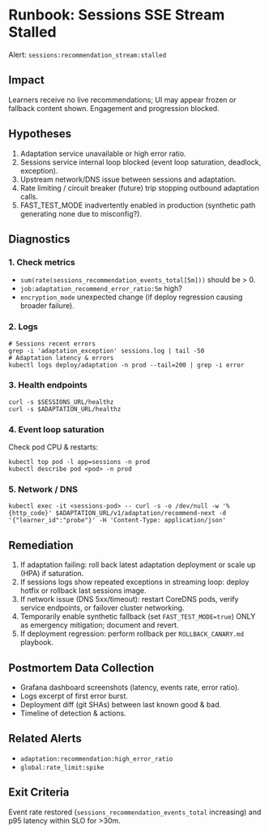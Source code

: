 # Runbook: Sessions SSE Stream Stalled

Alert: `sessions:recommendation_stream:stalled`

## Impact
Learners receive no live recommendations; UI may appear frozen or fallback content shown. Engagement and progression blocked.

## Hypotheses
1. Adaptation service unavailable or high error ratio.
2. Sessions service internal loop blocked (event loop saturation, deadlock, exception).
3. Upstream network/DNS issue between sessions and adaptation.
4. Rate limiting / circuit breaker (future) trip stopping outbound adaptation calls.
5. FAST_TEST_MODE inadvertently enabled in production (synthetic path generating none due to misconfig?).

## Diagnostics
### 1. Check metrics
- `sum(rate(sessions_recommendation_events_total[5m]))` should be > 0.
- `job:adaptation_recommend_error_ratio:5m` high?
- `encryption_mode` unexpected change (if deploy regression causing broader failure).

### 2. Logs
```
# Sessions recent errors
grep -i 'adaptation_exception' sessions.log | tail -50
# Adaptation latency & errors
kubectl logs deploy/adaptation -n prod --tail=200 | grep -i error
```

### 3. Health endpoints
```
curl -s $SESSIONS_URL/healthz
curl -s $ADAPTATION_URL/healthz
```

### 4. Event loop saturation
Check pod CPU & restarts:
```
kubectl top pod -l app=sessions -n prod
kubectl describe pod <pod> -n prod
```

### 5. Network / DNS
```
kubectl exec -it <sessions-pod> -- curl -s -o /dev/null -w '%{http_code}' $ADAPTATION_URL/v1/adaptation/recommend-next -d '{"learner_id":"probe"}' -H 'Content-Type: application/json'
```

## Remediation
1. If adaptation failing: roll back latest adaptation deployment or scale up (HPA) if saturation.
2. If sessions logs show repeated exceptions in streaming loop: deploy hotfix or rollback last sessions image.
3. If network issue (DNS 5xx/timeout): restart CoreDNS pods, verify service endpoints, or failover cluster networking.
4. Temporarily enable synthetic fallback (set `FAST_TEST_MODE=true`) ONLY as emergency mitigation; document and revert.
5. If deployment regression: perform rollback per `ROLLBACK_CANARY.md` playbook.

## Postmortem Data Collection
- Grafana dashboard screenshots (latency, events rate, error ratio).
- Logs excerpt of first error burst.
- Deployment diff (git SHAs) between last known good & bad.
- Timeline of detection & actions.

## Related Alerts
- `adaptation:recommendation:high_error_ratio`
- `global:rate_limit:spike`

## Exit Criteria
Event rate restored (`sessions_recommendation_events_total` increasing) and p95 latency within SLO for >30m.
